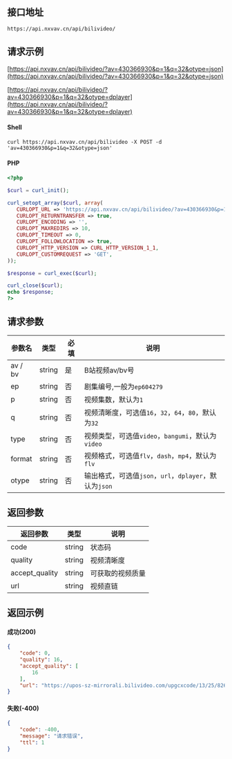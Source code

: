 ## 接口地址

```API
https://api.nxvav.cn/api/bilivideo/
```

## 请求示例

[https://api.nxvav.cn/api/bilivideo/?av=430366930&p=1&q=32&otype=json](https://api.nxvav.cn/api/bilivideo/?av=430366930&p=1&q=32&otype=json)

[https://api.nxvav.cn/api/bilivideo/?av=430366930&p=1&q=32&otype=dplayer](https://api.nxvav.cn/api/bilivideo/?av=430366930&p=1&q=32&otype=dplayer)

<!-- tabs:start -->

#### **Shell**

```shell
curl https://api.nxvav.cn/api/bilivideo -X POST -d 'av=430366930&p=1&q=32&otype=json'
```

#### **PHP**

```php
<?php

$curl = curl_init();

curl_setopt_array($curl, array(
   CURLOPT_URL => 'https://api.nxvav.cn/api/bilivideo/?av=430366930&p=1&q=32&otype=json',
   CURLOPT_RETURNTRANSFER => true,
   CURLOPT_ENCODING => '',
   CURLOPT_MAXREDIRS => 10,
   CURLOPT_TIMEOUT => 0,
   CURLOPT_FOLLOWLOCATION => true,
   CURLOPT_HTTP_VERSION => CURL_HTTP_VERSION_1_1,
   CURLOPT_CUSTOMREQUEST => 'GET',
));

$response = curl_exec($curl);

curl_close($curl);
echo $response;
?>
```

<!-- tabs:end -->

## 请求参数

| 参数名 | 类型 | 必填 | 说明 |
| - | - | - | - |
| av / bv | string | 是 | B站视频av/bv号 |
| ep | string | 否 | 剧集编号,一般为`ep604279` |
| p | string | 否 | 视频集数，默认为`1` |
| q | string | 否 | 视频清晰度，可选值`16`，`32`，`64`，`80`，默认为`32` |
| type | string | 否 | 视频类型，可选值`video`，`bangumi`，默认为`video` |
| format | string | 否 | 视频格式，可选值`flv`，`dash`，`mp4`，默认为`flv` |
| otype | string | 否 | 输出格式，可选值`json`，`url`，`dplayer`，默认为`json` |

## 返回参数

| 返回参数 | 类型 | 说明 |
| - | - | - |
| code | string | 状态码 |
| quality | string | 视频清晰度 |
| accept_quality | string | 可获取的视频质量 |
| url | string | 视频直链 |

## 返回示例

<!-- tabs:start -->

#### **成功(200)**

```json
{
    "code": 0,
    "quality": 16,
    "accept_quality": [
        16
    ],
    "url": "https://upos-sz-mirrorali.bilivideo.com/upgcxcode/13/25/826612513/826612513-1-16.mp4?e=ig8euxZM2rNcNbRVhwdVhwdlhWdVhwdVhoNvNC8BqJIzNbfqXBvEqxTEto8BTrNvN0GvT90W5JZMkX_YN0MvXg8gNEV4NC8xNEV4N03eN0B5tZlqNxTEto8BTrNvNeZVuJ10Kj_g2UB02J0mN0B5tZlqNCNEto8BTrNvNC7MTX502C8f2jmMQJ6mqF2fka1mqx6gqj0eN0B599M=&uipk=5&nbs=1&deadline=1731678993&gen=playurlv2&os=alibv&oi=2032682237&trid=ffeeeef399d94116b55ae22496c0c937u&mid=0&platform=pc&og=cos&upsig=fe6ce5f79f5342c9ff4068294e64cc93&uparams=e,uipk,nbs,deadline,gen,os,oi,trid,mid,platform,og&bvc=vod&nettype=0&orderid=0,3&buvid=&build=0&f=u_0_0&agrr=0&bw=57067&logo=80000000"
}
```

#### **失败(-400)**

```json
{
    "code": -400,
    "message": "请求错误",
    "ttl": 1
}
```
<!-- tabs:end -->